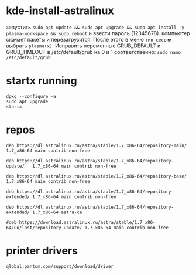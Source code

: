 # kde-install-astralinux

запустить ```sudo apt update && sudo apt upgrade && sudo apt install -y plasma-workspace && sudo reboot``` и ввести пароль (12345678).
компьютер скачает пакеты и перезагрузится. 
После этого в меню ```тип сессии``` выбрать ```plasma(x)```. Исправить переменные GRUB_DEFAULT и GRUB_TIMEOUT в /etc/default/grub на 0 и 1 соответственно: ```sudo nano /etc/default/grub```


# startx running
```
dpkg --configure -a
sudo apt upgrade 
startx 
```

# repos
```
deb https://dl.astralinux.ru/astra/stable/1.7_x86-64/repository-main/     1.7_x86-64 main contrib non-free
 
deb https://dl.astralinux.ru/astra/stable/1.7_x86-64/repository-update/   1.7_x86-64 main contrib non-free
 
deb https://dl.astralinux.ru/astra/stable/1.7_x86-64/repository-base/     1.7_x86-64 main contrib non-free
 
deb https://dl.astralinux.ru/astra/stable/1.7_x86-64/repository-extended/ 1.7_x86-64 main contrib non-free
 
deb https://dl.astralinux.ru/astra/stable/1.7_x86-64/repository-extended/ 1.7_x86-64 astra-ce

#deb https://download.astralinux.ru/astra/stable/1.7_x86-64/uu/last/repository-update/ 1.7_x86-64 main contrib non-free
```

# printer drivers 
```global.pantum.com/support/download/driver```

